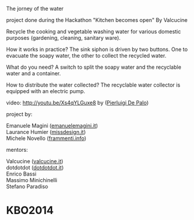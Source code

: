 The jorney of the water

project done during the Hackathon "Kitchen becomes open" By Valcucine

Recycle the cooking and vegetable washing water for various domestic purposes (gardening, cleaning, sanitary ware).

How it works in practice? The sink siphon is driven by two buttons. One to evacuate the soapy water, the other to collect the recycled water.

What do you need? A switch to split the soapy water and the recyclable water and a container.

How to distribute the water collected? The recyclable water collector is equipped with an electric pump.

video: http://youtu.be/Xs4qYLGuxe8 by  ([Pierluigi De Palo](http://www.pierluigidepalo.com/ "pierluigidepalo.com"))<br />

project by:

Emanuele Magini ([emanuelemagini.it](http://www.emanuelemagini.it/ "emanuelemagini.it"))<br />
Laurance Humier ([missdesign.it](http://www.missdesign.it/home/Laurence_HUMIER_NEWS_e-Boook_Cooking_Material.html "missdesign.it"))<br />
Michele Novello ([frammenti.info](http://frammenti.info/ "frammenti.info"))<br />

mentors:

Valcucine ([valcucine.it](http://www.valcucine.it/ "valcucine.it"))<br />
dotdotdot ([dotdotdot.it](http://www.dotdotdot.it/ "dotdotdot.it"))<br />
Enrico Bassi<br />
Massimo Minichinelli<br />
Stefano Paradiso



KBO2014
=======
